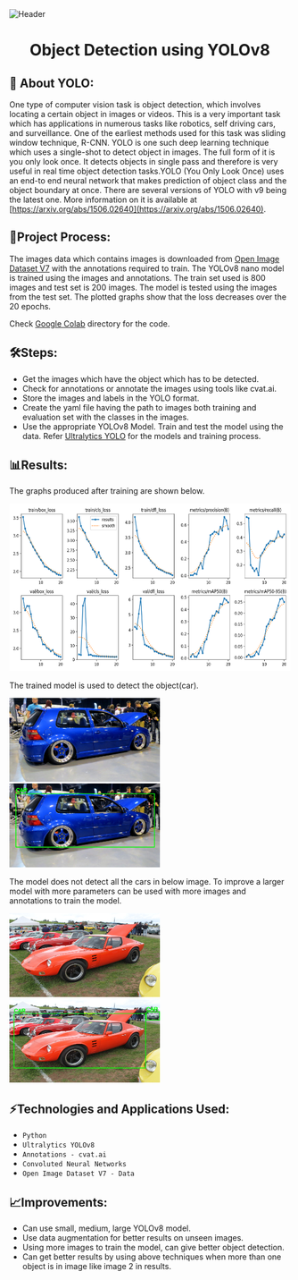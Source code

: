 <img src="README Img/header.png" alt="Header"/>

<h1 align="center">Object Detection using YOLOv8</h1>

## 🚀 About YOLO:

One type of computer vision task is object detection, which involves locating a certain object in images or videos. This is a very important task which has applications in numerous tasks like robotics, self driving cars,  and surveillance. One of the earliest methods used for this task was sliding window technique, R-CNN. YOLO is one such deep learning technique which uses a single-shot to detect object in images. The full form of it is you only look once. It detects objects in single pass and therefore is very useful in real time object detection tasks.YOLO (You Only Look Once) uses an end-to end neural network that makes prediction of object class and the object boundary at once. There are several versions of YOLO with v9 being the latest one. More information on it is available at [https://arxiv.org/abs/1506.02640](https://arxiv.org/abs/1506.02640).

## 💭Project Process:

The images data which contains images is downloaded from [Open Image Dataset V7](https://storage.googleapis.com/openimages/web/index.html) with the annotations required to train. The YOLOv8 nano model is trained using the images and annotations.  The train set used is 800 images and test set is 200 images. The model is tested using the images from the test set. The plotted graphs show that the loss decreases over the 20 epochs. 

Check [Google Colab](https://github.com/AdityaMN98/Projects/tree/main/Object_Detection_using_YOLOv8/Google_Collab) directory for the code.

## 🛠️Steps:
- Get the images which have the object which has to be detected.
- Check for annotations or annotate the images using tools like cvat.ai.
- Store the images and labels in the YOLO format.
- Create the yaml file having the path to images both training and evaluation set with the classes in the images.
- Use the appropriate YOLOv8 Model. Train and test the model using the data. Refer [Ultralytics YOLO](https://github.com/ultralytics/ultralytics) for the models and training process.

## 📊Results:

The graphs produced after training are shown below.

<img src="README Img/results.png" alt="results" height = 300 width = 1000/>

The trained model is used to detect the object(car).

<img src="README Img/img1.jpg" alt="img1" height = 150 width = 270/> <img src="README Img/img1_out.jpg" alt="img1out" height = 150 width = 270/>

The model does not detect all the cars in below image. To improve a larger model with more parameters can be used with more images and annotations to train the model.

<img src="README Img/img2.jpg" alt="img1" height = 150 width = 270/> <img src="README Img/img2_out.jpg" alt="img1out" height = 150 width = 270/>


## ⚡Technologies and Applications Used:

- `Python`
- `Ultralytics YOLOv8`
- `Annotations - cvat.ai`
- `Convoluted Neural Networks`
- `Open Image Dataset V7 - Data`

## 📈Improvements:

- Can use small, medium, large YOLOv8 model.
- Use data augmentation for better results on unseen images. 
- Using more images to train the model, can give better object detection.
- Can get better results by using above techniques when more than one object is in image like image 2 in results.